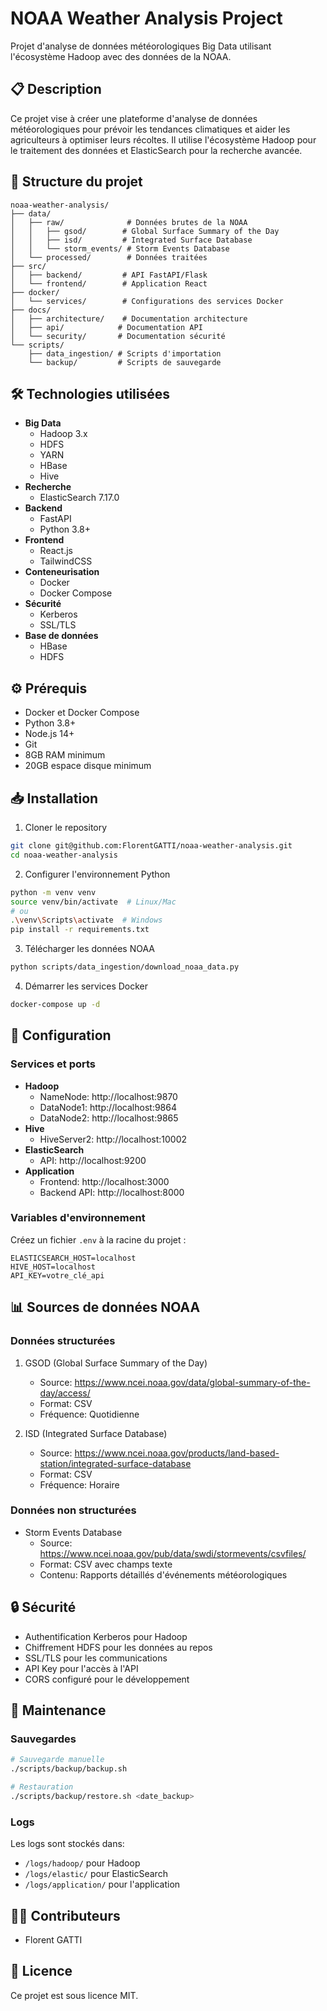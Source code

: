 # NOAA Weather Analysis Project

Projet d'analyse de données météorologiques Big Data utilisant l'écosystème Hadoop avec des données de la NOAA.

## 📋 Description
Ce projet vise à créer une plateforme d'analyse de données météorologiques pour prévoir les tendances climatiques et aider les agriculteurs à optimiser leurs récoltes. Il utilise l'écosystème Hadoop pour le traitement des données et ElasticSearch pour la recherche avancée.

## 📁 Structure du projet
```
noaa-weather-analysis/
├── data/
│   ├── raw/              # Données brutes de la NOAA
│   │   ├── gsod/        # Global Surface Summary of the Day
│   │   ├── isd/         # Integrated Surface Database
│   │   └── storm_events/ # Storm Events Database
│   └── processed/        # Données traitées
├── src/
│   ├── backend/         # API FastAPI/Flask
│   └── frontend/        # Application React
├── docker/
│   └── services/        # Configurations des services Docker
├── docs/
│   ├── architecture/    # Documentation architecture
│   ├── api/            # Documentation API
│   └── security/       # Documentation sécurité
└── scripts/
    ├── data_ingestion/ # Scripts d'importation
    └── backup/         # Scripts de sauvegarde
```

## 🛠 Technologies utilisées
- **Big Data** 
  - Hadoop 3.x
  - HDFS
  - YARN
  - HBase
  - Hive
- **Recherche** 
  - ElasticSearch 7.17.0
- **Backend** 
  - FastAPI
  - Python 3.8+
- **Frontend** 
  - React.js
  - TailwindCSS
- **Conteneurisation** 
  - Docker
  - Docker Compose
- **Sécurité** 
  - Kerberos
  - SSL/TLS
- **Base de données** 
  - HBase
  - HDFS

## ⚙️ Prérequis
- Docker et Docker Compose
- Python 3.8+
- Node.js 14+
- Git
- 8GB RAM minimum
- 20GB espace disque minimum

## 📥 Installation

1. Cloner le repository
```bash
git clone git@github.com:FlorentGATTI/noaa-weather-analysis.git
cd noaa-weather-analysis
```

2. Configurer l'environnement Python
```bash
python -m venv venv
source venv/bin/activate  # Linux/Mac
# ou
.\venv\Scripts\activate  # Windows
pip install -r requirements.txt
```

3. Télécharger les données NOAA
```bash
python scripts/data_ingestion/download_noaa_data.py
```

4. Démarrer les services Docker
```bash
docker-compose up -d
```

## 🔧 Configuration

### Services et ports
- **Hadoop**
  - NameNode: http://localhost:9870
  - DataNode1: http://localhost:9864
  - DataNode2: http://localhost:9865
- **Hive**
  - HiveServer2: http://localhost:10002
- **ElasticSearch**
  - API: http://localhost:9200
- **Application**
  - Frontend: http://localhost:3000
  - Backend API: http://localhost:8000

### Variables d'environnement
Créez un fichier `.env` à la racine du projet :
```
ELASTICSEARCH_HOST=localhost
HIVE_HOST=localhost
API_KEY=votre_clé_api
```

## 📊 Sources de données NOAA

### Données structurées
1. GSOD (Global Surface Summary of the Day)
   - Source: https://www.ncei.noaa.gov/data/global-summary-of-the-day/access/
   - Format: CSV
   - Fréquence: Quotidienne

2. ISD (Integrated Surface Database)
   - Source: https://www.ncei.noaa.gov/products/land-based-station/integrated-surface-database
   - Format: CSV
   - Fréquence: Horaire

### Données non structurées
- Storm Events Database
  - Source: https://www.ncei.noaa.gov/pub/data/swdi/stormevents/csvfiles/
  - Format: CSV avec champs texte
  - Contenu: Rapports détaillés d'événements météorologiques

## 🔒 Sécurité
- Authentification Kerberos pour Hadoop
- Chiffrement HDFS pour les données au repos
- SSL/TLS pour les communications
- API Key pour l'accès à l'API
- CORS configuré pour le développement

## 🔄 Maintenance
### Sauvegardes
```bash
# Sauvegarde manuelle
./scripts/backup/backup.sh

# Restauration
./scripts/backup/restore.sh <date_backup>
```

### Logs
Les logs sont stockés dans:
- `/logs/hadoop/` pour Hadoop
- `/logs/elastic/` pour ElasticSearch
- `/logs/application/` pour l'application

## 👨‍💻 Contributeurs
- Florent GATTI

## 📝 Licence
Ce projet est sous licence MIT.
